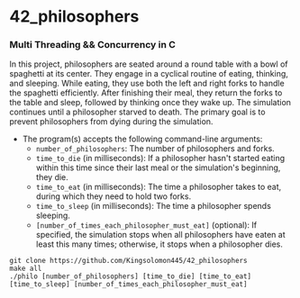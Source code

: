 # 42_philosophers
### Multi Threading &amp;&amp; Concurrency in C

In this project, philosophers are seated around a round table with a bowl of spaghetti at its center. They engage in a cyclical routine of eating, thinking, and sleeping. While eating, they use both the left and right forks to handle the spaghetti efficiently. After finishing their meal, they return the forks to the table and sleep, followed by thinking once they wake up. The simulation continues until a philosopher starved to death. The primary goal is to prevent philosophers from dying during the simulation.

- The program(s) accepts the following command-line arguments:
    - `number_of_philosophers`: The number of philosophers and forks.
    - `time_to_die` (in milliseconds): If a philosopher hasn't started eating within this time since their last meal or the simulation's beginning, they die.
    - `time_to_eat` (in milliseconds): The time a philosopher takes to eat, during which they need to hold two forks.
    - `time_to_sleep` (in milliseconds): The time a philosopher spends sleeping.
    - `[number_of_times_each_philosopher_must_eat]` (optional): If specified, the simulation stops when all philosophers have eaten at least this many times; otherwise, it stops when a philosopher dies.
  
```
git clone https://github.com/Kingsolomon445/42_philosophers
make all
./philo [number_of_philosophers] [time_to_die] [time_to_eat] [time_to_sleep] [number_of_times_each_philosopher_must_eat]
```

